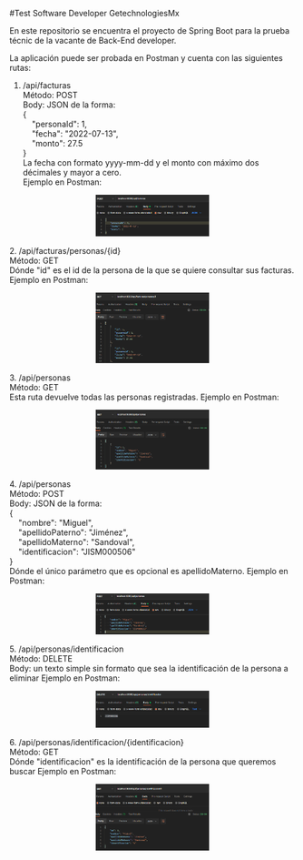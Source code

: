 #Test Software Developer GetechnologiesMx

En este repositorio se encuentra el proyecto de Spring Boot
para la prueba técnic de la vacante de Back-End developer.

La aplicación puede ser probada en Postman y cuenta con
las siguientes rutas:

1. /api/facturas <br/>
   Método: POST<br/>
   Body: JSON de la forma:<br/>
   {<br/>
   &nbsp;&nbsp;&nbsp;&nbsp;"personaId": 1,<br/>
   &nbsp;&nbsp;&nbsp;&nbsp;"fecha": "2022-07-13",<br/>
   &nbsp;&nbsp;&nbsp;&nbsp;"monto": 27.5<br/>
   }<br/>
   La fecha con formato yyyy-mm-dd y el monto con máximo dos décimales y mayor a cero.<br/>
   Ejemplo en Postman:<br/>

<p align="center">
  <img src="/assets/ss1.png" width="200" alt="Screenshot">
</p>
2. /api/facturas/personas/{id}<br/>
   Método: GET<br/>
   Dónde "id" es el id de la persona de la que se quiere consultar sus facturas.
Ejemplo en Postman:<br/>

<p align="center">
  <img src="/assets/ss2.png" width="200" alt="Screenshot">
</p>
3. /api/personas<br/>
   Método: GET<br/>
   Esta ruta devuelve todas las personas registradas.
Ejemplo en Postman:<br/>

<p align="center">
  <img src="/assets/ss3.png" width="200" alt="Screenshot">
</p>
4. /api/personas<br/>
   Método: POST<br/>
   Body: JSON de la forma:<br/>
   {<br/>
   &nbsp;&nbsp;&nbsp;&nbsp;"nombre": "Miguel",<br/>
   &nbsp;&nbsp;&nbsp;&nbsp;"apellidoPaterno": "Jiménez",<br/>
   &nbsp;&nbsp;&nbsp;&nbsp;"apellidoMaterno": "Sandoval",<br/>
   &nbsp;&nbsp;&nbsp;&nbsp;"identificacion": "JISM000506"<br/>
   }<br/>
   Dónde el único parámetro que es opcional es apellidoMaterno.
Ejemplo en Postman:<br/>

<p align="center">
  <img src="/assets/ss4.png" width="200" alt="Screenshot">
</p>
5. /api/personas/identificacion<br/>
   Método: DELETE<br/>
   Body: un texto simple sin formato que sea la identificación de la persona a eliminar
Ejemplo en Postman:<br/>

<p align="center">
  <img src="/assets/ss5.png" width="200" alt="Screenshot">
</p>
6. /api/personas/identificacion/{identificacion}<br/>
   Método: GET<br/>
   Dónde "identificacion" es la identificación de la persona que queremos buscar
Ejemplo en Postman:<br/>

<p align="center">
  <img src="/assets/ss6.png" width="200" alt="Screenshot">
</p>